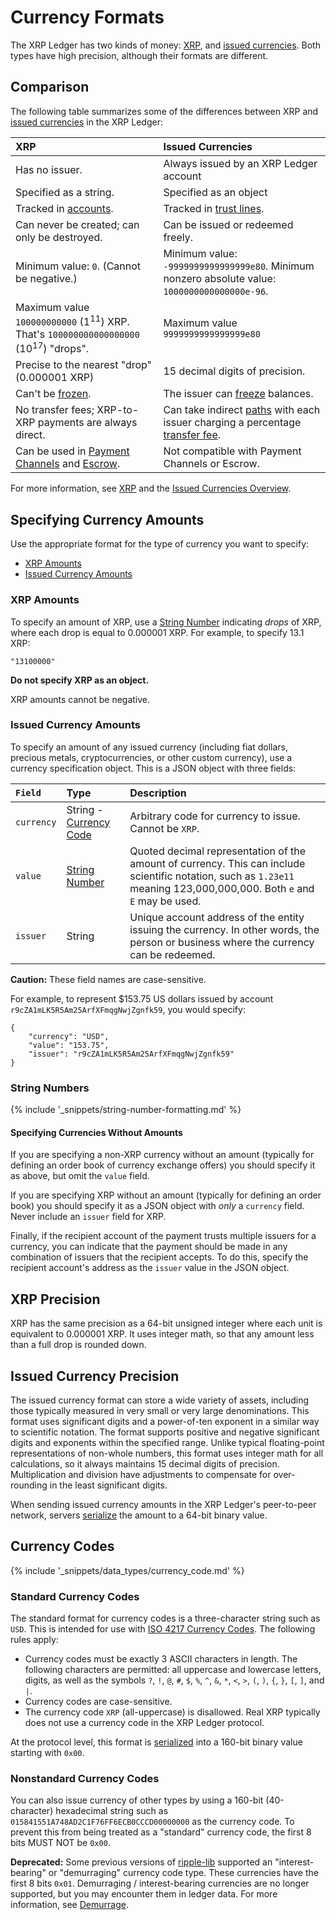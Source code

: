# Currency Formats

The XRP Ledger has two kinds of money: [XRP](xrp.html), and [issued currencies](issued-currencies.html). Both types have high precision, although their formats are different.

## Comparison

The following table summarizes some of the differences between XRP and [issued currencies](issued-currencies.html) in the XRP Ledger:

| XRP                                                      | Issued Currencies |
|:---------------------------------------------------------|:------------------|
| Has no issuer.                                           | Always issued by an XRP Ledger account |
| Specified as a string.                                   | Specified as an object |
| Tracked in [accounts](accountroot.html).                 | Tracked in [trust lines](ripplestate.html). |
| Can never be created; can only be destroyed.             | Can be issued or redeemed freely. |
| Minimum value: `0`. (Cannot be negative.)                | Minimum value: `-9999999999999999e80`. Minimum nonzero absolute value: `1000000000000000e-96`.
| Maximum value `100000000000` (1<sup>11</sup>) XRP. That's `100000000000000000` (10<sup>17</sup>) "drops". | Maximum value `9999999999999999e80` |
| Precise to the nearest "drop" (0.000001 XRP)     | 15 decimal digits of precision. |
| Can't be [frozen](freezes.html).                         | The issuer can [freeze](freezes.html) balances. |
| No transfer fees; XRP-to-XRP payments are always direct. | Can take indirect [paths](paths.html) with each issuer charging a percentage [transfer fee](transfer-fees.html). |
| Can be used in [Payment Channels](payment-channels.html) and [Escrow](escrow.html). | Not compatible with Payment Channels or Escrow. |

For more information, see [XRP](xrp.html) and the [Issued Currencies Overview](issued-currencies-overview.html).

## Specifying Currency Amounts

Use the appropriate format for the type of currency you want to specify:

- [XRP Amounts](#xrp-amounts)
- [Issued Currency Amounts](#issued-currency-amounts)

### XRP Amounts

To specify an amount of XRP, use a [String Number][] indicating _drops_ of XRP, where each drop is equal to 0.000001 XRP. For example, to specify 13.1 XRP:

```
"13100000"
```

**Do not specify XRP as an object.**

XRP amounts cannot be negative.

### Issued Currency Amounts

To specify an amount of any issued currency (including fiat dollars, precious metals, cryptocurrencies, or other custom currency), use a currency specification object. This is a JSON object with three fields:

| `Field`    | Type                       | Description                        |
|:-----------|:---------------------------|:-----------------------------------|
| `currency` | String - [Currency Code][] | Arbitrary code for currency to issue. Cannot be `XRP`. |
| `value`    | [String Number][]          | Quoted decimal representation of the amount of currency. This can include scientific notation, such as `1.23e11` meaning 123,000,000,000. Both `e` and `E` may be used. |
| `issuer`   | String                     | Unique account address of the entity issuing the currency. In other words, the person or business where the currency can be redeemed. |

[String Number]: #string-numbers

**Caution:** These field names are case-sensitive.

For example, to represent $153.75 US dollars issued by account `r9cZA1mLK5R5Am25ArfXFmqgNwjZgnfk59`, you would specify:

```
{
    "currency": "USD",
    "value": "153.75",
    "issuer": "r9cZA1mLK5R5Am25ArfXFmqgNwjZgnfk59"
}
```

### String Numbers

{% include '_snippets/string-number-formatting.md' %}
<!--{#_ #}-->

#### Specifying Currencies Without Amounts

If you are specifying a non-XRP currency without an amount (typically for defining an order book of currency exchange offers) you should specify it as above, but omit the `value` field.

If you are specifying XRP without an amount (typically for defining an order book) you should specify it as a JSON object with _only_ a `currency` field. Never include an `issuer` field for XRP.

Finally, if the recipient account of the payment trusts multiple issuers for a currency, you can indicate that the payment should be made in any combination of issuers that the recipient accepts. To do this, specify the recipient account's address as the `issuer` value in the JSON object.


## XRP Precision

XRP has the same precision as a 64-bit unsigned integer where each unit is equivalent to 0.000001 XRP. It uses integer math, so that any amount less than a full drop is rounded down.

## Issued Currency Precision

The issued currency format can store a wide variety of assets, including those typically measured in very small or very large denominations. This format uses significant digits and a power-of-ten exponent in a similar way to scientific notation. The format supports positive and negative significant digits and exponents within the specified range. Unlike typical floating-point representations of non-whole numbers, this format uses integer math for all calculations, so it always maintains 15 decimal digits of precision. Multiplication and division have adjustments to compensate for over-rounding in the least significant digits.

When sending issued currency amounts in the XRP Ledger's peer-to-peer network, servers [serialize](serialization.html) the amount to a 64-bit binary value.

## Currency Codes
[Currency Code]: #currency-codes

{% include '_snippets/data_types/currency_code.md' %}
<!--{#_ #}-->


### Standard Currency Codes

The standard format for currency codes is a three-character string such as `USD`. This is intended for use with [ISO 4217 Currency Codes](http://www.xe.com/iso4217.php). The following rules apply:

- Currency codes must be exactly 3 ASCII characters in length. The following characters are permitted: all uppercase and lowercase letters, digits, as well as the symbols `?`, `!`, `@`, `#`, `$`, `%`, `^`, `&`, `*`, `<`, `>`, `(`, `)`, `{`, `}`, `[`, `]`, and <code>&#124;</code>.
- Currency codes are case-sensitive.
- The currency code `XRP` (all-uppercase) is disallowed. Real XRP typically does not use a currency code in the XRP Ledger protocol.

At the protocol level, this format is [serialized](serialization.html#currency-codes) into a 160-bit binary value starting with `0x00`.

### Nonstandard Currency Codes

You can also issue currency of other types by using a 160-bit (40-character) hexadecimal string such as `015841551A748AD2C1F76FF6ECB0CCCD00000000` as the currency code. To prevent this from being treated as a "standard" currency code, the first 8 bits MUST NOT be `0x00`.

**Deprecated:** Some previous versions of [ripple-lib](https://github.com/ripple/ripple-lib) supported an "interest-bearing" or "demurraging" currency code type. These currencies have the first 8 bits `0x01`. Demurraging / interest-bearing currencies are no longer supported, but you may encounter them in ledger data. For more information, see [Demurrage](demurrage.html).
